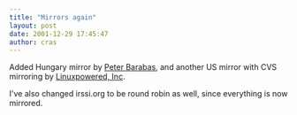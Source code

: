 ```yaml
---
title: "Mirrors again"
layout: post
date: 2001-12-29 17:45:47
author: cras
---
```

Added Hungary mirror by [Peter Barabas](mailto:mirror@artifact.hu), and
another US mirror with CVS mirroring by [Linuxpowered,
Inc](mailto:vluther@linuxpowered.com).

I've also changed irssi.org to be round robin as well, since everything
is now mirrored.

